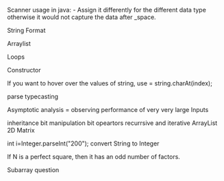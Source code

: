 Scanner usage in java:
    - Assign it differently for the different data type otherwise it would not capture the data after _space.
    
 String Format
 
 Arraylist
 
 Loops
 
 Constructor
 
 If you want to hover over the values of string, use  = string.charAt(index);
 
 parse 
 typecasting
 
Asymptotic analysis = observing performance of very very large Inputs 

inheritance 
bit manipulation
bit opeartors
recurrsive and iterative 
ArrayList 2D Matrix 

int i=Integer.parseInt("200");   convert String to Integer

 If N is a perfect square, then it has an odd number of factors.
 
 Subarray question
